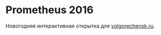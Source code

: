 # Prometheus 2016
Новогодняя интерактивная открытка для [volgorechensk.ru](http://volgorechensk.ru).
